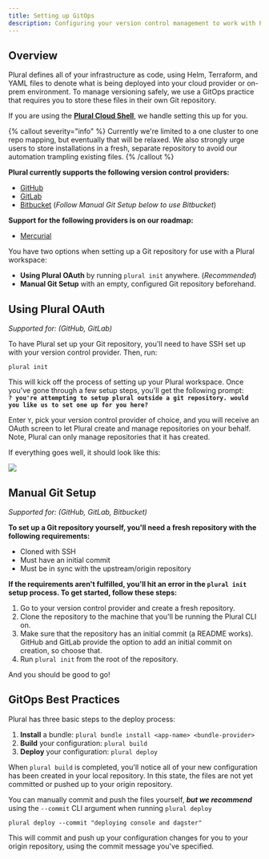 ```yaml
---
title: Setting up GitOps
description: Configuring your version control management to work with Plural.
---
```


## Overview

Plural defines all of your infrastructure as code, using Helm, Terraform, and YAML files to denote what is being deployed into your cloud provider or on-prem environment. To manage versioning safely, we use a GitOps practice that requires you to store these files in their own Git repository.&#x20;

If you are using the **[Plural Cloud Shell](https://app.plural.sh/shell)**, we handle setting this up for you.

{% callout severity="info" %}
Currently we're limited to a one cluster to one repo mapping, but eventually that will be relaxed. We also strongly urge users to store installations in a fresh, separate repository to avoid our automation trampling existing files.
{% /callout %}

**Plural currently supports the following version control providers:**

* [GitHub](https://github.com/)
* [GitLab](https://about.gitlab.com/)
* [Bitbucket](https://bitbucket.org/product/) (*Follow Manual Git Setup below to use Bitbucket*)

**Support for the following providers is on our roadmap:**

* [Mercurial](https://www.mercurial-scm.org/)

You have two options when setting up a Git repository for use with a Plural workspace:

* **Using Plural OAuth** by running `plural init` anywhere. (_Recommended_)
* **Manual Git Setup** with an empty, configured Git repository beforehand.

## Using Plural OAuth

*Supported for: (GitHub, GitLab)*

To have Plural set up your Git repository, you'll need to have SSH set up with your version control provider. Then, run:

```shell {% showHeader=false}
plural init
```

This will kick off the process of setting up your Plural workspace. Once you've gone through a few setup steps, you'll get the following prompt:\
**`? you're attempting to setup plural outside a git repository. would you like us to set one up for you here?`**

Enter `Y`, pick your version control provider of choice, and you will receive an OAuth screen to let Plural create and manage repositories on your behalf. Note, Plural can only manage repositories that it has created.

If everything goes well, it should look like this:

![](</assets/basic-setup-and-deployment/gitops-terminal.png>)

## Manual Git Setup

*Supported for: (GitHub, GitLab, Bitbucket)*

**To set up a Git repository yourself, you'll need a fresh repository with the following requirements:**

* Cloned with SSH
* Must have an initial commit
* Must be in sync with the upstream/origin repository

**If the requirements aren't fulfilled, you'll hit an error in the `plural init` setup process. To get started, follow these steps:**

1. Go to your version control provider and create a fresh repository.
2. Clone the repository to the machine that you'll be running the Plural CLI on.
3. Make sure that the repository has an initial commit (a README works). GitHub and GitLab provide the option to add an initial commit on creation, so choose that.
4. Run `plural init` from the root of the repository.

And you should be good to go!

## GitOps Best Practices

Plural has three basic steps to the deploy process:

1. **Install** a bundle: `plural bundle install <app-name> <bundle-provider>`
2. **Build** your configuration: `plural build`
3. **Deploy** your configuration: `plural deploy`

When `plural build` is completed, you'll notice all of your new configuration has been created in your local repository. In this state, the files are not yet committed or pushed up to your origin repository.

You can manually commit and push the files yourself, _**but we recommend**_ using the `--commit` CLI argument when running `plural deploy`

```
plural deploy --commit "deploying console and dagster"
```

This will commit and push up your configuration changes for you to your origin repository, using the commit message you've specified.
